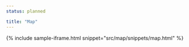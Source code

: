 ```yaml
---
status: planned

title: "Map"
---
```


{% include sample-iframe.html snippet="src/map/snippets/map.html" %}